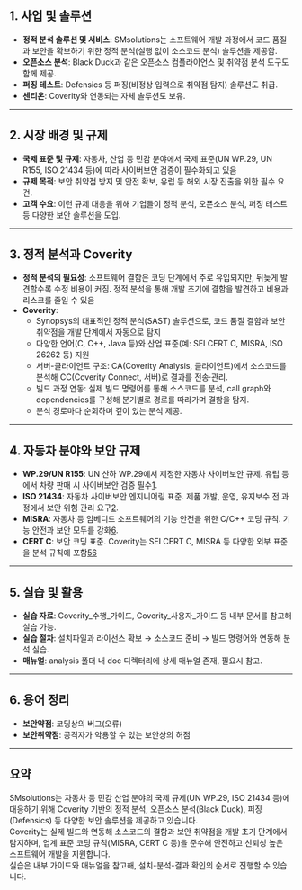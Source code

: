 ## 1. 사업 및 솔루션

- **정적 분석 솔루션 및 서비스**: SMsolutions는 소프트웨어 개발 과정에서 코드 품질과 보안을 확보하기 위한 정적 분석(실행 없이 소스코드 분석) 솔루션을 제공함.
- **오픈소스 분석**: Black Duck과 같은 오픈소스 컴플라이언스 및 취약점 분석 도구도 함께 제공.
- **퍼징 테스트**: Defensics 등 퍼징(비정상 입력으로 취약점 탐지) 솔루션도 취급.
- **센티온**: Coverity와 연동되는 자체 솔루션도 보유.

---

## 2. 시장 배경 및 규제

- **국제 표준 및 규제**: 자동차, 산업 등 민감 분야에서 국제 표준(UN WP.29, UN R155, ISO 21434 등)에 따라 사이버보안 검증이 필수화되고 있음
- **규제 목적**: 보안 취약점 방지 및 안전 확보, 유럽 등 해외 시장 진출을 위한 필수 요건.
- **고객 수요**: 이런 규제 대응을 위해 기업들이 정적 분석, 오픈소스 분석, 퍼징 테스트 등 다양한 보안 솔루션을 도입.

---

## 3. 정적 분석과 Coverity

- **정적 분석의 필요성**: 소프트웨어 결함은 코딩 단계에서 주로 유입되지만, 뒤늦게 발견할수록 수정 비용이 커짐. 정적 분석을 통해 개발 초기에 결함을 발견하고 비용과 리스크를 줄일 수 있음
- **Coverity**:
    - Synopsys의 대표적인 정적 분석(SAST) 솔루션으로, 코드 품질 결함과 보안 취약점을 개발 단계에서 자동으로 탐지
    - 다양한 언어(C, C++, Java 등)와 산업 표준(예: SEI CERT C, MISRA, ISO 26262 등) 지원
    - 서버-클라이언트 구조: CA(Coverity Analysis, 클라이언트)에서 소스코드를 분석해 CC(Coverity Connect, 서버)로 결과를 전송·관리.
    - 빌드 과정 연동: 실제 빌드 명령어를 통해 소스코드를 분석, call graph와 dependencies를 구성해 분기별로 경로를 따라가며 결함을 탐지.
    - 분석 경로마다 순회하며 깊이 있는 분석 제공.
        

---

## 4. 자동차 분야와 보안 규제

- **WP.29/UN R155**: UN 산하 WP.29에서 제정한 자동차 사이버보안 규제. 유럽 등에서 차량 판매 시 사이버보안 검증 필수[1](https://blackberry.qnx.com/en/ultimate-guides/wp-29-vehicle-cybersecurity).
- **ISO 21434**: 자동차 사이버보안 엔지니어링 표준. 제품 개발, 운영, 유지보수 전 과정에서 보안 위험 관리 요구[2](https://www.intertek.com/automotive/cybersecurity/).
- **MISRA**: 자동차 등 임베디드 소프트웨어의 기능 안전을 위한 C/C++ 코딩 규칙. 기능 안전과 보안 모두를 강화[6](https://www.synopsys.com/glossary/what-is-misra.html).
- **CERT C**: 보안 코딩 표준. Coverity는 SEI CERT C, MISRA 등 다양한 외부 표준을 분석 규칙에 포함[5](https://www.electronicspecifier.com/products/design-automation/synopsys-expands-coverity-support-for-programming-languages)[6](https://www.synopsys.com/glossary/what-is-misra.html)

---

## 5. 실습 및 활용

- **실습 자료**: Coverity_수행_가이드, Coverity_사용자_가이드 등 내부 문서를 참고해 실습 가능.
- **실습 절차**: 설치파일과 라이선스 확보 → 소스코드 준비 → 빌드 명령어와 연동해 분석 실습.
- **매뉴얼**: analysis 폴더 내 doc 디렉터리에 상세 매뉴얼 존재, 필요시 참고.

---

## 6. 용어 정리

- **보안약점**: 코딩상의 버그(오류)
- **보안취약점**: 공격자가 악용할 수 있는 보안상의 허점
    

---

## 요약

SMsolutions는 자동차 등 민감 산업 분야의 국제 규제(UN WP.29, ISO 21434 등)에 대응하기 위해 Coverity 기반의 정적 분석, 오픈소스 분석(Black Duck), 퍼징(Defensics) 등 다양한 보안 솔루션을 제공하고 있습니다.  
Coverity는 실제 빌드와 연동해 소스코드의 결함과 보안 취약점을 개발 초기 단계에서 탐지하며, 업계 표준 코딩 규칙(MISRA, CERT C 등)을 준수해 안전하고 신뢰성 높은 소프트웨어 개발을 지원합니다.  
실습은 내부 가이드와 매뉴얼을 참고해, 설치-분석-결과 확인의 순서로 진행할 수 있습니다.